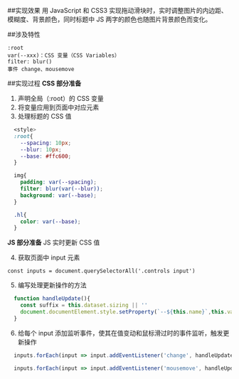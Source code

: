 ##实现效果
用 JavaScript 和 CSS3 实现拖动滑块时，实时调整图片的内边距、模糊度、背景颜色，同时标题中 JS 两字的颜色也随图片背景颜色而变化。

##涉及特性
```
:root
var(--xxx)：CSS 变量（CSS Variables）
filter: blur()
事件 change、mousemove
```
##实现过程
**CSS 部分准备**
1. 声明全局（:root）的 CSS 变量
2. 将变量应用到页面中对应元素 <img>
3. 处理标题的 CSS 值
```css
  <style>
  :root{
    --spacing: 10px;
    --blur: 10px;
    --base: #ffc600;
  }

  img{
    padding: var(--spacing);
    filter: blur(var(--blur));
    background: var(--base);
  }

  .hl{
    color: var(--base);
  }
```
**JS 部分准备**
JS 实时更新 CSS 值

4. 获取页面中 input 元素
```
const inputs = document.querySelectorAll('.controls input')
```
5. 编写处理更新操作的方法

```javascript
  function handleUpdate(){
    const suffix = this.dataset.sizing || ''
    document.documentElement.style.setProperty(`--${this.name}`,this.value + suffix )
  }
```
6. 给每个 input 添加监听事件，使其在值变动和鼠标滑过时的事件监听，触发更新操作
```javascript
  inputs.forEach(input => input.addEventListener('change', handleUpdate))

  inputs.forEach(input => input.addEventListener('mousemove', handleUpdate))

```